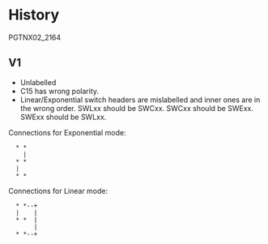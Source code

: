 # History

PGTNX02_2164

## V1
* Unlabelled
* C15 has wrong polarity.
* Linear/Exponential switch headers are mislabelled and inner ones are in the wrong order.
  SWLxx should be SWCxx. SWCxx should be SWExx. SWExx should be SWLxx.

Connections for Exponential mode:

```
  * *
    |
  * *
  |
  * *
```

Connections for Linear mode:

```
  * *--+
  |    |
  * *  |
       |
  * *--+
```
